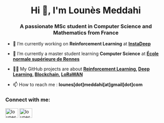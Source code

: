 <h1 align="center">Hi 👋, I'm Lounès Meddahi</h1>
<h3 align="center">A passionate MSc student in Computer Science and Mathematics from France</h3>

- 🔭 I’m currently working on **Reinforcement Learning** at **[InstaDeep](https://www.instadeep.com/solutions/#solution-1)**

- 🌱 I’m currently a master student learning **Computer Science** at **[École normale supérieure de Rennes](https://international.ens-rennes.fr/)**

- 👨‍💻 My GitHub projects are about **[Reinforcement Learning](https://github.com/LounesMD/ReinforcementLearning), [Deep Learning](https://github.com/LounesMD/MMStrokeNet), [Blockchain](https://github.com/LounesMD/Block4PoId), [LoRaWAN](https://github.com/LounesMD/LoRaSIM)**

- 📫 How to reach me : **lounes[dot]meddahi[at]gmail[dot]com**

<h3 align="left">Connect with me:</h3>
<p align="left">
<a href="https://twitter.com/lounesmedd" target="blank"><img align="center" src="https://raw.githubusercontent.com/rahuldkjain/github-profile-readme-generator/master/src/images/icons/Social/twitter.svg" alt="lounesmedd" height="30" width="40" /></a>
<a href="https://linkedin.com/in/lounesmeddahi" target="blank"><img align="center" src="https://raw.githubusercontent.com/rahuldkjain/github-profile-readme-generator/master/src/images/icons/Social/linked-in-alt.svg" alt="lounesmeddahi" height="30" width="40" /></a>
</p>
